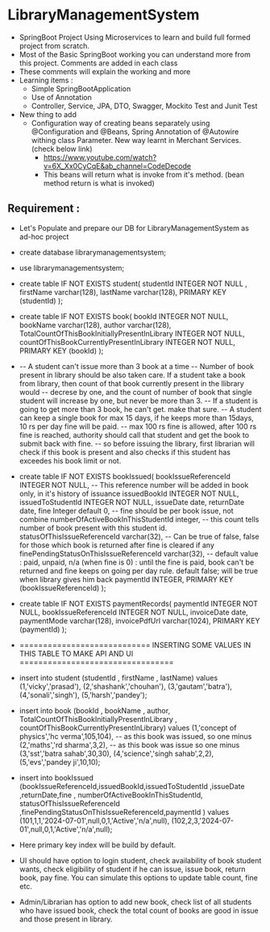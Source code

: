 # LibraryManagementSystem
* SpringBoot Project Using Microservices to learn and build full formed project from scratch.
* Most of the Basic SpringBoot working you can understand more from this project. Comments are added in each class
* These comments will explain the working and more
* Learning items : 
  * Simple SpringBootApplication
  * Use of Annotation
  * Controller, Service, JPA, DTO, Swagger, Mockito Test and Junit Test
* New thing to add
  * Configuration way of creating beans separately using @Configuration and @Beans, Spring Annotation of @Autowire withing class Parameter. New way learnt in Merchant Services. (check below link)
    * https://www.youtube.com/watch?v=6X_Xx0CyCqE&ab_channel=CodeDecode
    * This beans will return what is invoke from it's method. (bean method return is what is invoked)


## Requirement : 
* Let's Populate and prepare our DB for LibraryManagementSystem as ad-hoc project

* create database librarymanagementsystem;

* use librarymanagementsystem;

* create table IF NOT EXISTS student( studentId INTEGER NOT NULL , firstName varchar(128), lastName varchar(128), PRIMARY KEY (studentId) );

* create table IF NOT EXISTS book( bookId INTEGER NOT NULL, bookName varchar(128), author varchar(128), TotalCountOfThisBookInitiallyPresentInLibrary INTEGER NOT NULL, countOfThisBookCurrentlyPresentInLibrary INTEGER NOT NULL, PRIMARY KEY (bookId) );

* -- A student can't issue more than 3 book at a time -- Number of book present in library should be also taken care. If a student take a book from library, then count of that book currently present in the llibrary would -- decrese by one, and the count of number of book that single student will increase by one, but never be more than 3. -- If a student is going to get more than 3 book, he can't get. make that sure. -- A student can keep a single book for max 15 days, if he keeps more than 15days, 10 rs per day fine will be paid. -- max 100 rs fine is allowed, after 100 rs fine is reached, authority should call that student and get the book to submit back with fine. -- so before issuing the library, first librarian will check if this book is present and also checks if this student has exceedes his book limit or not.

* create table IF NOT EXISTS bookIssued( bookIssueReferenceId INTEGER NOT NULL, -- This reference number will be added in book only, in it's history of issuance issuedBookId INTEGER NOT NULL, issuedToStudentId INTEGER NOT NULL, issueDate date, returnDate date, fine Integer default 0, -- fine should be per book issue, not combine numberOfActiveBookInThisStudentId integer, -- this count tells number of book present with this student id. statusOfThisIssueReferenceId varchar(32), -- Can be true of false, false for those which book is returned after fine is cleared if any finePendingStatusOnThisIssueReferenceId varchar(32), -- default value : paid, unpaid, n/a (when fine is 0) : until the fine is paid, book can't be returned and fine keeps on going per day rule. default false; will be true when library gives him back paymentId INTEGER, PRIMARY KEY (bookIssueReferenceId) );

* create table IF NOT EXISTS paymentRecords( paymentId INTEGER NOT NULL, bookIssueReferenceId INTEGER NOT NULL, invoiceDate date, paymentMode varchar(128), invoicePdfUrl varchar(1024), PRIMARY KEY (paymentId) );

* ============================ INSERTING SOME VALUES IN THIS TABLE TO MAKE API AND UI =================================
* insert into student (studentId , firstName , lastName) values (1,'vicky','prasad'), (2,'shashank','chouhan'), (3,'gautam','batra'), (4,'sonali','singh'), (5,'harsh','pandey');

* insert into book (bookId , bookName , author, TotalCountOfThisBookInitiallyPresentInLibrary , countOfThisBookCurrentlyPresentInLibrary) values (1,'concept of physics','hc verma',105,104), -- as this book was issued, so one minus (2,'maths','rd sharma',3,2), -- as this book was issue so one minus (3,'sst','batra sahab',30,30), (4,'science','singh sahab',2,2), (5,'evs','pandey ji',10,10);

* insert into bookIssued (bookIssueReferenceId,issuedBookId,issuedToStudentId ,issueDate ,returnDate,fine , numberOfActiveBookInThisStudentId, statusOfThisIssueReferenceId ,finePendingStatusOnThisIssueReferenceId,paymentId ) values (101,1,1,'2024-07-01',null,0,1,'Active','n/a',null), (102,2,3,'2024-07-01',null,0,1,'Active','n/a',null);

* Here primary key index will be build by default.
* UI should have option to login student, check availability of book student wants, check eligibility of student if he can issue, issue book, return book, pay fine. You can simulate this options to update table count, fine etc.
* Admin/Librarian has option to add new book, check list of all students who have issued book, check the total count of books are good in issue and those present in library.
